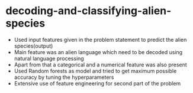 # decoding-and-classifying-alien-species
* Used input features given in the problem statement to predict the alien species(output)
* Main feature was an alien language which need to be decoded using natural language processing 
* Apart from that a categorical and a numerical feature was also present
* Used Random forests as model and tried to get maximum possible accuracy by tuning the hyperparameters
* Extensive use of feature engineering for second part of the problem
